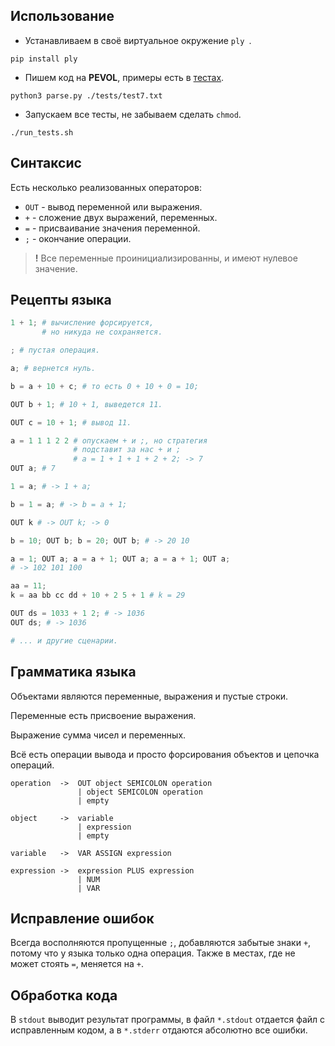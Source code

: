 ## Использование

- Устанавливаем в своё виртуальное окружение `ply `.
```shell
pip install ply
```

- Пишем код на **PEVOL**, примеры есть 
в [тестах](./tests).
```shell
python3 parse.py ./tests/test7.txt
```

- Запускаем все тесты, не забываем сделать `chmod`.
```shell
./run_tests.sh
```

## Синтаксис
Есть несколько реализованных операторов:
- `OUT` - вывод переменной или выражения. 
- `+` - сложение двух выражений, переменных.
- `=` - присваивание значения переменной.
- `;` - окончание операции.

> **!** Все переменные проинициализированны, и имеют нулевое значение.

## Рецепты языка
```python
1 + 1; # вычисление форсируется, 
       # но никуда не сохраняется.

; # пустая операция.

a; # вернется нуль.

b = a + 10 + c; # то есть 0 + 10 + 0 = 10;

OUT b + 1; # 10 + 1, выведется 11.

OUT c = 10 + 1; # вывод 11.

a = 1 1 1 2 2 # опускаем + и ;, но стратегия
              # подставит за нас + и ;
              # a = 1 + 1 + 1 + 2 + 2; -> 7
OUT a; # 7

1 = a; # -> 1 + a;

b = 1 = a; # -> b = a + 1;

OUT k # -> OUT k; -> 0

b = 10; OUT b; b = 20; OUT b; # -> 20 10

a = 1; OUT a; a = a + 1; OUT a; a = a + 1; OUT a;
# -> 102 101 100

aa = 11;
k = aa bb cc dd + 10 + 2 5 + 1 # k = 29

OUT ds = 1033 + 1 2; # -> 1036
OUT ds; # -> 1036

# ... и другие сценарии.
```

## Грамматика языка

Объектами являются переменные, выражения и пустые строки.

Переменные есть присвоение выражения.

Выражение сумма чисел и переменных.

Всё есть операции вывода и просто форсирования объектов и цепочка операций.

```plain
operation  ->  OUT object SEMICOLON operation
               | object SEMICOLON operation
               | empty

object     ->  variable
               | expression
               | empty

variable   ->  VAR ASSIGN expression  

expression ->  expression PLUS expression
               | NUM
               | VAR
```

## Исправление ошибок

Всегда восполняются пропущенные `;`, добавляются 
забытые знаки `+`, потому что у языка только
одна операция. Также в местах, где не может
стоять `=`, меняется на `+`.


## Обработка кода

В `stdout` выводит результат программы, в файл
`*.stdout` отдается файл с исправленным кодом,
а в `*.stderr` отдаются абсолютно все ошибки.